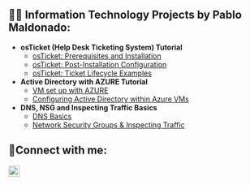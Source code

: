 <h2>👨‍💻 Information Technology Projects by Pablo Maldonado:</h2>

- <b>osTicket (Help Desk Ticketing System) Tutorial</b>
  - [osTicket: Prerequisites and Installation](https://github.com/pablomaldonadofiu/osticket-prereqs)
  - [osTicket: Post-Installation Configuration](https://github.com/pablomaldonadofiu/post-install-config)
  - [osTicket: Ticket Lifecycle Examples](https://github.com/pablomaldonadofiu/ticket-lifecycle)
- <b>Active Directory with AZURE Tutorial</b>
  - [VM set up with AZURE](https://github.com/pablomaldonadofiu/configure-ad-AZ)
  - [Configuring Active Directory within Azure VMs](https://github.com/pablomaldonadofiu/config-ad)
- <b>DNS, NSG and Inspecting Traffic Basics</b>
  - [DNS Basics](https://github.com/pablomaldonadofiu/dns-basic)
  - [Network Security Groups & Inspecting Traffic](https://github.com/pablomaldonadofiu/nsg-traffic)


<h2>🤳Connect with me:</h2>


[<img align="left" alt="pablo | LinkedIn" width="22px" src="https://cdn.jsdelivr.net/npm/simple-icons@v3/icons/linkedin.svg" />][linkedin]



[linkedin]: https://www.linkedin.com/in/pablo-maldonado1b/
